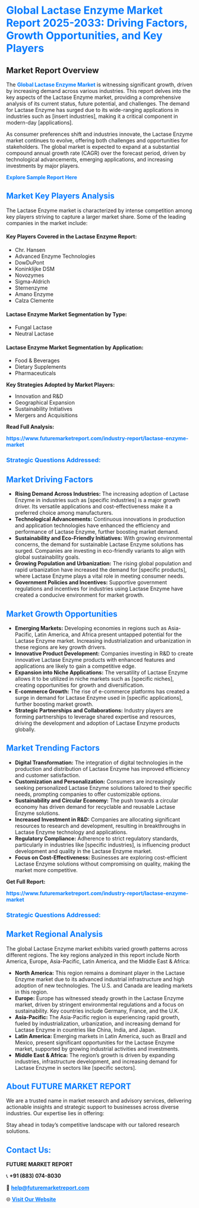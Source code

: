 <h1 style="color: #007BFF;">Global Lactase Enzyme Market Report 2025-2033: Driving Factors, Growth Opportunities, and Key Players</h1>

<section id="overview">
<h2>Market Report Overview</h2>
<p>The <a href="https://www.futuremarketreport.com/industry-report/lactase-enzyme-market" style="color: #007BFF; text-decoration: none;"><strong>Global Lactase Enzyme Market</strong></a> is witnessing significant growth, driven by increasing demand across various industries. This report delves into the key aspects of the Lactase Enzyme market, providing a comprehensive analysis of its current status, future potential, and challenges. The demand for Lactase Enzyme has surged due to its wide-ranging applications in industries such as [insert industries], making it a critical component in modern-day [applications].</p>
<p>As consumer preferences shift and industries innovate, the Lactase Enzyme market continues to evolve, offering both challenges and opportunities for stakeholders. The global market is expected to expand at a substantial compound annual growth rate (CAGR) over the forecast period, driven by technological advancements, emerging applications, and increasing investments by major players.</p>
</section>

<section id="overview">
<p><a href="https://www.futuremarketreport.com/request-sample/reportId=62389" style="color: #007BFF; text-decoration: none;"><strong>Explore Sample Report Here</strong></a></p>
</section>

<section id="key-players">
<h2 style="color: #007BFF;">Market Key Players Analysis</h2>
<p>The Lactase Enzyme market is characterized by intense competition among key players striving to capture a larger market share. Some of the leading companies in the market include:</p>
<h4>Key Players Covered in the Lactase Enzyme Report:</h4>
<ul><li>Chr. Hansen</li><li>Advanced Enzyme Technologies</li><li>DowDuPont</li><li>Koninklijke DSM</li><li>Novozymes</li><li>Sigma-Aldrich</li><li>Sternenzyme</li><li>Amano Enzyme</li><li>Calza Clemente</li></ul>
<h4>Lactase Enzyme Market Segmentation by Type:</h4>
<ul><li>Fungal Lactase</li><li>Neutral Lactase</li></ul>

<h4>Lactase Enzyme Market Segmentation by Application:</h4>
<ul><li>Food &amp; Beverages</li><li>Dietary Supplements</li><li>Pharmaceuticals</li></ul>
<p><strong>Key Strategies Adopted by Market Players:</strong></p>
<ul>
<li>Innovation and R&D</li>
<li>Geographical Expansion</li>
<li>Sustainability Initiatives</li>
<li>Mergers and Acquisitions</li>
</ul>
</section>

<section>
<p><strong>Read Full Analysis: </strong></p><a href="https://www.futuremarketreport.com/industry-report/lactase-enzyme-market" style="color: #007BFF; text-decoration: none;"><strong>https://www.futuremarketreport.com/industry-report/lactase-enzyme-market</strong></a>
<h3 style="color: #007BFF;">Strategic Questions Addressed:</h3>
</section>

<section id="driving-factors">
<h2 style="color: #007BFF;">Market Driving Factors</h2>
<ul>
<li><strong>Rising Demand Across Industries:</strong> The increasing adoption of Lactase Enzyme in industries such as [specific industries] is a major growth driver. Its versatile applications and cost-effectiveness make it a preferred choice among manufacturers.</li>
<li><strong>Technological Advancements:</strong> Continuous innovations in production and application technologies have enhanced the efficiency and performance of Lactase Enzyme, further boosting market demand.</li>
<li><strong>Sustainability and Eco-Friendly Initiatives:</strong> With growing environmental concerns, the demand for sustainable Lactase Enzyme solutions has surged. Companies are investing in eco-friendly variants to align with global sustainability goals.</li>
<li><strong>Growing Population and Urbanization:</strong> The rising global population and rapid urbanization have increased the demand for [specific products], where Lactase Enzyme plays a vital role in meeting consumer needs.</li>
<li><strong>Government Policies and Incentives:</strong> Supportive government regulations and incentives for industries using Lactase Enzyme have created a conducive environment for market growth.</li>
</ul>
</section>

<section id="growth-opportunities">
<h2 style="color: #007BFF;">Market Growth Opportunities</h2>
<ul>
<li><strong>Emerging Markets:</strong> Developing economies in regions such as Asia-Pacific, Latin America, and Africa present untapped potential for the Lactase Enzyme market. Increasing industrialization and urbanization in these regions are key growth drivers.</li>
<li><strong>Innovative Product Development:</strong> Companies investing in R&D to create innovative Lactase Enzyme products with enhanced features and applications are likely to gain a competitive edge.</li>
<li><strong>Expansion into Niche Applications:</strong> The versatility of Lactase Enzyme allows it to be utilized in niche markets such as [specific niches], creating opportunities for growth and diversification.</li>
<li><strong>E-commerce Growth:</strong> The rise of e-commerce platforms has created a surge in demand for Lactase Enzyme used in [specific applications], further boosting market growth.</li>
<li><strong>Strategic Partnerships and Collaborations:</strong> Industry players are forming partnerships to leverage shared expertise and resources, driving the development and adoption of Lactase Enzyme products globally.</li>
</ul>
</section>

<section id="trending-factors">
<h2 style="color: #007BFF;">Market Trending Factors</h2>
<ul>
<li><strong>Digital Transformation:</strong> The integration of digital technologies in the production and distribution of Lactase Enzyme has improved efficiency and customer satisfaction.</li>
<li><strong>Customization and Personalization:</strong> Consumers are increasingly seeking personalized Lactase Enzyme solutions tailored to their specific needs, prompting companies to offer customizable options.</li>
<li><strong>Sustainability and Circular Economy:</strong> The push towards a circular economy has driven demand for recyclable and reusable Lactase Enzyme solutions.</li>
<li><strong>Increased Investment in R&D:</strong> Companies are allocating significant resources to research and development, resulting in breakthroughs in Lactase Enzyme technology and applications.</li>
<li><strong>Regulatory Compliance:</strong> Adherence to strict regulatory standards, particularly in industries like [specific industries], is influencing product development and quality in the Lactase Enzyme market.</li>
<li><strong>Focus on Cost-Effectiveness:</strong> Businesses are exploring cost-efficient Lactase Enzyme solutions without compromising on quality, making the market more competitive.</li>
</ul>
</section>

<section>
<p><strong>Get Full Report: </strong></p><a href="https://www.futuremarketreport.com/industry-report/lactase-enzyme-market" style="color: #007BFF; text-decoration: none;"><strong>https://www.futuremarketreport.com/industry-report/lactase-enzyme-market</strong></a>
<h3 style="color: #007BFF;">Strategic Questions Addressed:</h3>
</section>


<section id="regional-analysis">
<h2 style="color: #007BFF;">Market Regional Analysis</h2>
<p>The global Lactase Enzyme market exhibits varied growth patterns across different regions. The key regions analyzed in this report include North America, Europe, Asia-Pacific, Latin America, and the Middle East & Africa:</p>
<ul>
<li><strong>North America:</strong> This region remains a dominant player in the Lactase Enzyme market due to its advanced industrial infrastructure and high adoption of new technologies. The U.S. and Canada are leading markets in this region.</li>
<li><strong>Europe:</strong> Europe has witnessed steady growth in the Lactase Enzyme market, driven by stringent environmental regulations and a focus on sustainability. Key countries include Germany, France, and the U.K.</li>
<li><strong>Asia-Pacific:</strong> The Asia-Pacific region is experiencing rapid growth, fueled by industrialization, urbanization, and increasing demand for Lactase Enzyme in countries like China, India, and Japan.</li>
<li><strong>Latin America:</strong> Emerging markets in Latin America, such as Brazil and Mexico, present significant opportunities for the Lactase Enzyme market, supported by growing industrial activities and investments.</li>
<li><strong>Middle East & Africa:</strong> The region’s growth is driven by expanding industries, infrastructure development, and increasing demand for Lactase Enzyme in sectors like [specific sectors].</li>
</ul>
</section>

<footer>
<h2 style="color: #007BFF;">About FUTURE MARKET REPORT</h2>
<p>We are a trusted name in market research and advisory services, delivering actionable insights and strategic support to businesses across diverse industries. Our expertise lies in offering:</p>

<p>Stay ahead in today’s competitive landscape with our tailored research solutions.</p>

<h2 style="color: #007BFF;">Contact Us:</h2>
<p><strong>FUTURE MARKET REPORT</strong></p>
<p>📞 <strong>+91 (883) 074-8030</strong></p>
<p>📧 <strong><a href="mailto:help@futuremarketreport.com" style="color: #007BFF;">help@futuremarketreport.com</a></strong></p>
<p>🌐 <strong><a href="https://www.futuremarketreport.com/" style="color: #007BFF;">Visit Our Website</a></strong></p>
</footer>